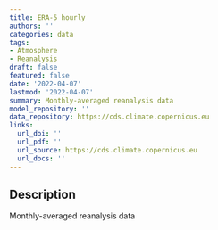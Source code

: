 ```yaml
---
title: ERA-5 hourly
authors: ''
categories: data
tags:
- Atmosphere
- Reanalysis
draft: false
featured: false
date: '2022-04-07'
lastmod: '2022-04-07'
summary: Monthly-averaged reanalysis data
model_repository: ''
data_repository: https://cds.climate.copernicus.eu
links:
  url_doi: ''
  url_pdf: ''
  url_source: https://cds.climate.copernicus.eu
  url_docs: ''
---
```


## Description

Monthly-averaged reanalysis data

